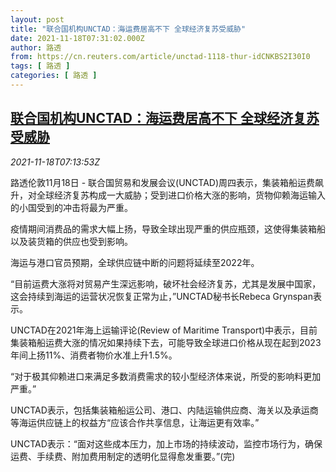 ```yaml
---
layout: post
title: "联合国机构UNCTAD：海运费居高不下 全球经济复苏受威胁"
date: 2021-11-18T07:31:02.000Z
author: 路透
from: https://cn.reuters.com/article/unctad-1118-thur-idCNKBS2I30I0
tags: [ 路透 ]
categories: [ 路透 ]
---
```

<!--1637220662000-->
[联合国机构UNCTAD：海运费居高不下 全球经济复苏受威胁](https://cn.reuters.com/article/unctad-1118-thur-idCNKBS2I30I0)
------

<div>
<div><i>2021-11-18T07:13:53Z</i></div><p>路透伦敦11月18日 - 联合国贸易和发展会议(UNCTAD)周四表示，集装箱船运费飙升，对全球经济复苏构成一大威胁；受到进口价格大涨的影响，货物仰赖海运输入的小国受到的冲击将最为严重。</p><p>疫情期间消费品的需求大幅上扬，导致全球出现严重的供应瓶颈，这使得集装箱船以及装货箱的供应也受到影响。</p><p>海运与港口官员预期，全球供应链中断的问题将延续至2022年。</p><p>“目前运费大涨将对贸易产生深远影响，破坏社会经济复苏，尤其是发展中国家，这会持续到海运的运营状况恢复正常为止，”UNCTAD秘书长Rebeca Grynspan表示。</p><p>UNCTAD在2021年海上运输评论(Review of Maritime Transport)中表示，目前集装箱船运费大涨的情况如果持续下去，可能导致全球进口价格从现在起到2023年间上扬11%、消费者物价水准上升1.5%。</p><p>“对于极其仰赖进口来满足多数消费需求的较小型经济体来说，所受的影响料更加严重。”</p><p>UNCTAD表示，包括集装箱船运公司、港口、内陆运输供应商、海关以及承运商等海运供应链上的权益方“应该合作共享信息，让海运更有效率。”</p><p>UNCTAD表示：“面对这些成本压力，加上市场的持续波动，监控市场行为，确保运费、手续费、附加费用制定的透明化显得愈发重要。”(完)</p>
</div>
